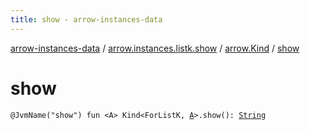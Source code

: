 ```yaml
---
title: show - arrow-instances-data
---
```


[arrow-instances-data](../../index.html) / [arrow.instances.listk.show](../index.html) / [arrow.Kind](index.html) / [show](./show.html)

# show

`@JvmName("show") fun <A> Kind<ForListK, `[`A`](show.html#A)`>.show(): `[`String`](https://kotlinlang.org/api/latest/jvm/stdlib/kotlin/-string/index.html)